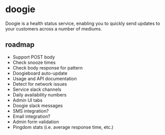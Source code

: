 # doogie

Doogie is a health status service, enabling you to quickly send updates to your customers across a number of mediums.

## roadmap

* Support POST body
* Check snooze times
* Check body response for pattern
* Doogieboard auto-update
* Usage and API documentation
* Detect for network issues
* Service slack channels
* Daily availability numbers
* Admin UI tabs
* Doogie slack messages
* SMS integration?
* Email integration?
* Admin form validation
* Pingdom stats (i.e. average response time, etc.)
